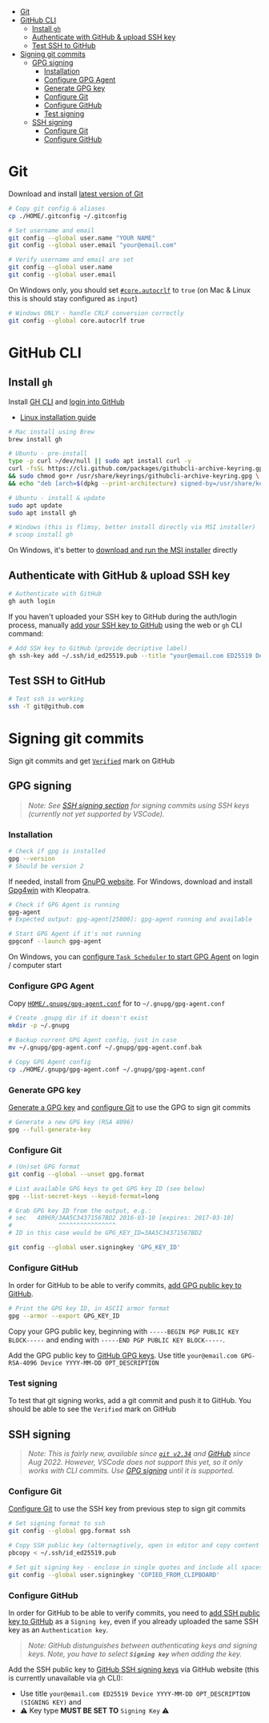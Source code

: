 
- [Git](#git)
- [GitHub CLI](#github-cli)
  - [Install `gh`](#install-gh)
  - [Authenticate with GitHub & upload SSH key](#authenticate-with-github--upload-ssh-key)
  - [Test SSH to GitHub](#test-ssh-to-github)
- [Signing git commits](#signing-git-commits)
  - [GPG signing](#gpg-signing)
    - [Installation](#installation)
    - [Configure GPG Agent](#configure-gpg-agent)
    - [Generate GPG key](#generate-gpg-key)
    - [Configure Git](#configure-git)
    - [Configure GitHub](#configure-github)
    - [Test signing](#test-signing)
  - [SSH signing](#ssh-signing)
    - [Configure Git](#configure-git-1)
    - [Configure GitHub](#configure-github-1)


# Git

Download and install [latest version of Git](https://git-scm.com/downloads)

```bash
# Copy git config & aliases
cp ./HOME/.gitconfig ~/.gitconfig

# Set username and email
git config --global user.name "YOUR NAME"
git config --global user.email "your@email.com"

# Verify username and email are set 
git config --global user.name
git config --global user.email
```

On Windows only, you should set [`#core.autocrlf`](https://www.git-scm.com/book/en/v2/Customizing-Git-Git-Configuration) to `true` (on Mac & Linux this is should stay configured as `input`)
```bash
# Windows ONLY - handle CRLF conversion correctly
git config --global core.autocrlf true
```


# GitHub CLI

## Install `gh`

Install [GH CLI](https://cli.github.com/) and [login into GitHub](https://cli.github.com/manual/gh_auth_login)

- [Linux installation guide](https://github.com/cli/cli/blob/trunk/docs/install_linux.md#debian-ubuntu-linux-raspberry-pi-os-apt)


```bash
# Mac install using Brew
brew install gh 

# Ubuntu - pre-install
type -p curl >/dev/null || sudo apt install curl -y
curl -fsSL https://cli.github.com/packages/githubcli-archive-keyring.gpg | sudo dd of=/usr/share/keyrings/githubcli-archive-keyring.gpg \
&& sudo chmod go+r /usr/share/keyrings/githubcli-archive-keyring.gpg \
&& echo "deb [arch=$(dpkg --print-architecture) signed-by=/usr/share/keyrings/githubcli-archive-keyring.gpg] https://cli.github.com/packages stable main" | sudo tee /etc/apt/sources.list.d/github-cli.list > /dev/null

# Ubuntu - install & update
sudo apt update
sudo apt install gh

# Windows (this is flimsy, better install directly via MSI installer)
# scoop install gh
```

On Windows, it's better to [download and run the MSI installer](https://github.com/cli/cli/releases/latest) directly


## Authenticate with GitHub & upload SSH key

```bash
# Authenticate with GitHub
gh auth login
```

If you haven't uploaded your SSH key to GitHub during the auth/login process, manually [add your SSH key to GitHub](https://docs.github.com/en/authentication/connecting-to-github-with-ssh/adding-a-new-ssh-key-to-your-github-account) using the web or `gh` CLI command:

```bash
# Add SSH key to GitHub (provide decriptive label)
gh ssh-key add ~/.ssh/id_ed25519.pub --title "your@email.com ED25519 Device YYYY-MM-DD OPT_DESCRIPTION"
```

## Test SSH to GitHub
```bash
# Test ssh is working
ssh -T git@github.com
```


# Signing git commits

Sign git commits and get [`Verified`](https://docs.github.com/en/authentication/managing-commit-signature-verification/about-commit-signature-verification) mark on GitHub

## GPG signing

> *Note: See [SSH signing section](#signing-using-ssh-key) for signing commits using SSH keys (currently not yet supported by VSCode).*

### Installation

```bash
# Check if gpg is installed
gpg --version
# Should be version 2
```

If needed, install from [GnuPG website](https://www.gnupg.org/download/). For Windows, download and install [Gpg4win](https://gpg4win.org/download.html) with Kleopatra.


```bash
# Check if GPG Agent is running
gpg-agent
# Expected output: gpg-agent[25800]: gpg-agent running and available

# Start GPG Agent if it's not running
gpgconf --launch gpg-agent
```

On Windows, you can [configure `Task Scheduler` to start GPG Agent](https://stackoverflow.com/a/51407128/192331) on login / computer start


### Configure GPG Agent

Copy [`HOME/.gnupg/gpg-agent.conf`](../HOME/.gnupg/gpg-agent.conf) for to `~/.gnupg/gpg-agent.conf`

```bash
# Create .gnupg dir if it doesn't exist
mkdir -p ~/.gnupg

# Backup current GPG Agent config, just in case
mv ~/.gnupg/gpg-agent.conf ~/.gnupg/gpg-agent.conf.bak

# Copy GPG Agent config
cp ./HOME/.gnupg/gpg-agent.conf ~/.gnupg/gpg-agent.conf
```

### Generate GPG key

[Generate a GPG key](https://docs.github.com/en/authentication/managing-commit-signature-verification/generating-a-new-gpg-key) and  [configure Git](https://docs.github.com/en/authentication/managing-commit-signature-verification/telling-git-about-your-signing-key) to use the GPG to sign git commits

```bash
# Generate a new GPG key (RSA 4096)
gpg --full-generate-key
```

### Configure Git

```bash
# (Un)set GPG format
git config --global --unset gpg.format

# List available GPG keys to get GPG key ID (see below)
gpg --list-secret-keys --keyid-format=long

# Grab GPG key ID from the output, e.g.:
# sec   4096R/3AA5C34371567BD2 2016-03-10 [expires: 2017-03-10]
#             ^^^^^^^^^^^^^^^^
# ID in this case would be GPG_KEY_ID=3AA5C34371567BD2

git config --global user.signingkey 'GPG_KEY_ID'
```

### Configure GitHub

In order for GitHub to be able to verify commits, [add GPG public key to GitHub](https://docs.github.com/en/authentication/managing-commit-signature-verification/adding-a-gpg-key-to-your-github-account).

```bash
# Print the GPG key ID, in ASCII armor format
gpg --armor --export GPG_KEY_ID
```

Copy your GPG public key, beginning with `-----BEGIN PGP PUBLIC KEY BLOCK-----` and ending with `-----END PGP PUBLIC KEY BLOCK-----`.

Add the GPG public key to [GitHub GPG keys](https://github.com/settings/gpg/new). Use title `your@email.com GPG-RSA-4096 Device YYYY-MM-DD OPT_DESCRIPTION`


### Test signing

To test that git signing works, add a git commit and push it to GitHub. You should be able to see the `Verified` mark on GitHub


## SSH signing

> *Note: This is fairly new, available since [`git v2.34`](https://github.blog/2021-11-15-highlights-from-git-2-34/#tidbits) and [GitHub](https://github.blog/changelog/2022-08-23-ssh-commit-verification-now-supported/) since Aug 2022. However, VSCode does not support this yet, so it only works with CLI commits. Use [GPG signing](#signing-using-gpg-key) until it is supported.*

### Configure Git

[Configure Git](https://docs.github.com/en/authentication/managing-commit-signature-verification/telling-git-about-your-signing-key#telling-git-about-your-ssh-key) to use the SSH key from previous step to sign git commits

```bash
# Set signing format to ssh
git config --global gpg.format ssh

# Copy SSH public key (alternagtively, open in editor and copy content of the file manually)
pbcopy < ~/.ssh/id_ed25519.pub

# Set git signing key - enclose in single quotes and include all spaces
git config --global user.signingkey 'COPIED_FROM_CLIPBOARD'
```

### Configure GitHub

In order for GitHub to be able to verify commits, you need to [add SSH public key to GitHub](https://docs.github.com/en/authentication/connecting-to-github-with-ssh/adding-a-new-ssh-key-to-your-github-account) as a `Signing key`, even if you already uploaded the same SSH key as an `Authentication key`.

> *Note: GitHub distunguishes between authenticating keys and signing keys. Note, you have to select **`Signing key`** when adding the key.*

Add the SSH public key to [GitHub SSH signing keys](https://github.com/settings/ssh/new) via GitHub website (this is currently unavailable via `gh` CLI): 

- Use title `your@email.com ED25519 Device YYYY-MM-DD OPT_DESCRIPTION (SIGNING KEY)` and 
- ⚠ Key type **MUST BE SET TO** `Signing Key` ⚠

